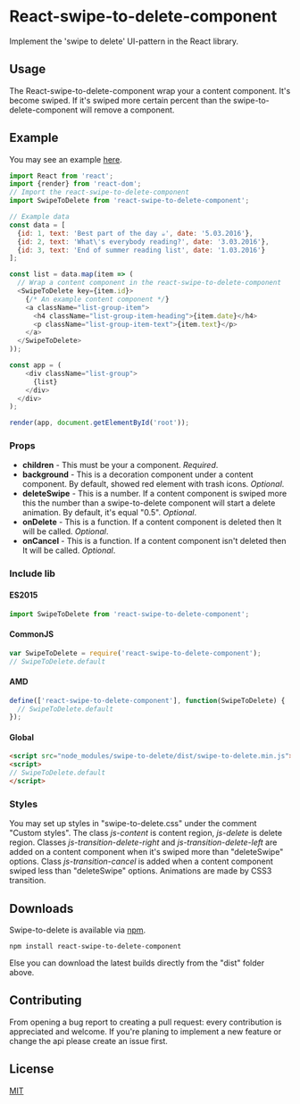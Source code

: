 # React-swipe-to-delete-component
Implement the 'swipe to delete' UI-pattern in the React library.

## Usage
The React-swipe-to-delete-component wrap your a content component. It's become swiped. If it's swiped more certain percent than the swipe-to-delete-component will remove a component.

## Example
You may see an example [here](http://gaer87.github.io/react-swipe-to-delete-component/example/).
```js
import React from 'react';
import {render} from 'react-dom';
// Import the react-swipe-to-delete-component
import SwipeToDelete from 'react-swipe-to-delete-component';

// Example data
const data = [
  {id: 1, text: 'Best part of the day ☕', date: '5.03.2016'},
  {id: 2, text: 'What\'s everybody reading?', date: '3.03.2016'},
  {id: 3, text: 'End of summer reading list', date: '1.03.2016'}
];

const list = data.map(item => (
  // Wrap a content component in the react-swipe-to-delete-component
  <SwipeToDelete key={item.id}>
    {/* An example content component */}
    <a className="list-group-item">
      <h4 className="list-group-item-heading">{item.date}</h4>
      <p className="list-group-item-text">{item.text}</p>
    </a>
  </SwipeToDelete>
));

const app = (
    <div className="list-group">
      {list}
    </div>
  </div>
);

render(app, document.getElementById('root'));
```

### Props
- **children** - This must be your a component. *Required*.
- **background** - This is a decoration component under a content component. By default, showed red element with trash icons. *Optional*.
- **deleteSwipe** - This is a number. If a content component is swiped more this the number than a swipe-to-delete component will start a delete animation. By default, it's equal "0.5". *Optional*.
- **onDelete** - This is a function. If a content component is deleted then It will be called. *Optional*.
- **onCancel** - This is a function. If a content component isn't deleted then It will be called. *Optional*.

### Include lib
#### ES2015
```js
import SwipeToDelete from 'react-swipe-to-delete-component';
```
#### CommonJS
```js
var SwipeToDelete = require('react-swipe-to-delete-component');
// SwipeToDelete.default
```
#### AMD
```js
define(['react-swipe-to-delete-component'], function(SwipeToDelete) {
  // SwipeToDelete.default
});
```
#### Global
```html
<script src="node_modules/swipe-to-delete/dist/swipe-to-delete.min.js"></script>
<script>
// SwipeToDelete.default
</script>
```

### Styles
You may set up styles in "swipe-to-delete.css" under the comment "Custom styles". The class *js-content* is content region, *js-delete* is delete region. Classes *js-transition-delete-right* and *js-transition-delete-left* are added on a content component when it's swiped more than "deleteSwipe" options. Class *js-transition-cancel* is added when a content component swiped less than "deleteSwipe" options. Animations are made by CSS3 transition.

## Downloads
Swipe-to-delete is available via [npm](https://www.npmjs.com/).
```
npm install react-swipe-to-delete-component
```
Else you can download the latest builds directly from the "dist" folder above.

## Contributing
From opening a bug report to creating a pull request: every contribution is appreciated and welcome. If you're planing to implement a new feature or change the api please create an issue first.

## License
[MIT](http://www.opensource.org/licenses/mit-license.php)
